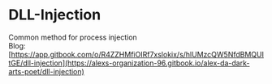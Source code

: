 # DLL-Injection
Common method for process injection<br>
Blog: [https://app.gitbook.com/o/R4ZZHMfiOIRf7xslokix/s/hlUMzcQW5NfdBMQUItGE/dll-injection](https://alexs-organization-96.gitbook.io/alex-da-dark-arts-poet/dll-injection)
